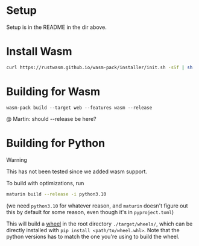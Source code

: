 # Setup

Setup is in the README in the dir above.

# Install Wasm
```sh
curl https://rustwasm.github.io/wasm-pack/installer/init.sh -sSf | sh
```

# Building for Wasm

```shell
wasm-pack build --target web --features wasm --release
```

@ Martin: should --release be here?

# Building for Python

> [!Warning]
> This has not been tested since we added wasm support.

To build with optimizations, run

```bash
maturin build --release -i python3.10
```

(we need `python3.10` for whatever reason, and `maturin` doesn't figure out this by default for some reason, even though it's in `pyproject.toml`)

This will build a [wheel](https://peps.python.org/pep-0427/) in the root directory `./target/wheels/`, which can be directly installed with `pip install <path/to/wheel.whl>`. Note that the python versions has to match the one you're using to build the wheel.
